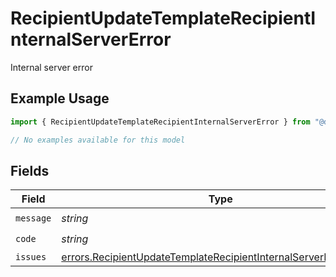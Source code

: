 # RecipientUpdateTemplateRecipientInternalServerError

Internal server error

## Example Usage

```typescript
import { RecipientUpdateTemplateRecipientInternalServerError } from "@documenso/sdk-typescript/models/errors";

// No examples available for this model
```

## Fields

| Field                                                                                                                                                | Type                                                                                                                                                 | Required                                                                                                                                             | Description                                                                                                                                          |
| ---------------------------------------------------------------------------------------------------------------------------------------------------- | ---------------------------------------------------------------------------------------------------------------------------------------------------- | ---------------------------------------------------------------------------------------------------------------------------------------------------- | ---------------------------------------------------------------------------------------------------------------------------------------------------- |
| `message`                                                                                                                                            | *string*                                                                                                                                             | :heavy_check_mark:                                                                                                                                   | N/A                                                                                                                                                  |
| `code`                                                                                                                                               | *string*                                                                                                                                             | :heavy_check_mark:                                                                                                                                   | N/A                                                                                                                                                  |
| `issues`                                                                                                                                             | [errors.RecipientUpdateTemplateRecipientInternalServerErrorIssue](../../models/errors/recipientupdatetemplaterecipientinternalservererrorissue.md)[] | :heavy_minus_sign:                                                                                                                                   | N/A                                                                                                                                                  |